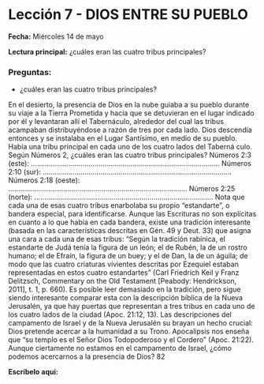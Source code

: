# Lección 7 - DIOS ENTRE SU PUEBLO

**Fecha:** Miércoles 14 de mayo

**Lectura principal:** ¿cuáles eran las cuatro tribus principales?

### Preguntas:
- ¿cuáles eran las cuatro tribus principales?

En el desierto, la presencia de Dios en la nube guiaba a su pueblo durante su viaje a la Tierra Prometida y hacía que se detuvieran en el lugar indicado por él y levantaran allí el Tabernáculo, alrededor del cual las tribus acampaban distribuyéndose a razón de tres por cada lado. Dios descendía entonces y se instalaba en el Lugar Santísimo, en medio de su pueblo. Había una tribu principal en cada uno de los cuatro lados del Taberná­ culo. Según Números 2, ¿cuáles eran las cuatro tribus principales? Números 2:3 (este): ............................................................................................... Números 2:10 (sur): ............................................................................................... Números 2:18 (oeste): .......................................................................................... Números 2:25 (norte): .......................................................................................... Nota que cada una de esas cuatro tribus enarbolaba su propio “estandarte”, o bandera especial, para identificarse. Aunque las Escrituras no son explícitas en cuanto a lo que había en cada bandera, existe una tradición interesante (basada en las características descritas en Gén. 49 y Deut. 33) que asigna una cara a cada una de esas tribus: “Según la tradición rabínica, el estandarte de Judá tenía la figura de un león; el de Rubén, la de un rostro humano; el de Efraín, la figura de un buey; y el de Dan, la de un águila; de modo que las cuatro criaturas vivientes descritas por Ezequiel estaban representadas en estos cuatro estandartes” (Carl Friedrich Keil y Franz Delitzsch, Commentary on the Old Testament [Peabody: Hendrickson, 2011], t. 1, p. 660). Es posible leer demasiado en la tradición, pero sigue siendo interesante comparar esta con la descripción bíblica de la Nueva Jerusalén, ya que hay puertas que representan a tres tribus en cada uno de los cuatro lados de la ciudad (Apoc. 21:12, 13). Las descripciones del campamento de Israel y de la Nueva Jerusalén su­ brayan un hecho crucial: Dios pretende acercar a la humanidad a su Trono. Apocalipsis nos enseña que “su templo es el Señor Dios Todopoderoso y el Cordero” (Apoc. 21:22). Aunque ciertamente no estamos en el campamento de Israel, ¿cómo podemos acercarnos a la presencia de Dios? 82

**Escríbelo aquí:**